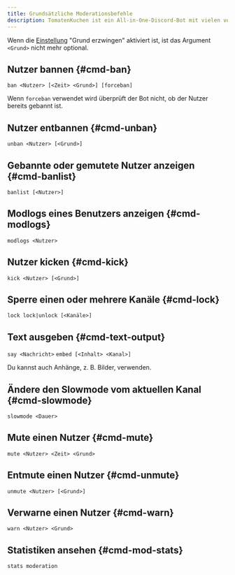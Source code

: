 ```yaml
---
title: Grundsätzliche Moderationsbefehle
description: TomatenKuchen ist ein All-in-One-Discord-Bot mit vielen verschiedenen Funktionen. Erklärungen zu den Moderationsbefehlen
---
```


Wenn die [Einstellung](./settings) "Grund erzwingen" aktiviert ist, ist das Argument `<Grund>` nicht mehr optional.

## Nutzer bannen {#cmd-ban}

`ban <Nutzer> [<Zeit> <Grund>] [forceban]`

Wenn `forceban` verwendet wird überprüft der Bot nicht, ob der Nutzer bereits gebannt ist.

## Nutzer entbannen {#cmd-unban}

`unban <Nutzer> [<Grund>]`

## Gebannte oder gemutete Nutzer anzeigen {#cmd-banlist}

`banlist [<Nutzer>]`

## Modlogs eines Benutzers anzeigen {#cmd-modlogs}

`modlogs <Nutzer>`

## Nutzer kicken {#cmd-kick}

`kick <Nutzer> [<Grund>]`

## Sperre einen oder mehrere Kanäle {#cmd-lock}

`lock lock|unlock [<Kanäle>]`

## Text ausgeben {#cmd-text-output}

`say <Nachricht>`
`embed [<Inhalt> <Kanal>]`

Du kannst auch Anhänge, z. B. Bilder, verwenden.

## Ändere den Slowmode vom aktuellen Kanal {#cmd-slowmode}

`slowmode <Dauer>`

## Mute einen Nutzer {#cmd-mute}

`mute <Nutzer> <Zeit> <Grund>`

## Entmute einen Nutzer {#cmd-unmute}

`unmute <Nutzer> [<Grund>]`

## Verwarne einen Nutzer {#cmd-warn}

`warn <Nutzer> <Grund>`

## Statistiken ansehen {#cmd-mod-stats}

`stats moderation`
